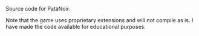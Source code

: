 Source code for PataNoir.

Note that the game uses proprietary extensions and will not compile as is. I have made the code available for educational purposes.
